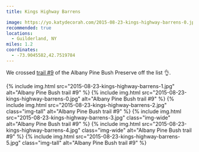 ```yaml
---
title: Kings Highway Barrens

image: https://yo.katydecorah.com/2015-08-23-kings-highway-barrens-0.jpg
recommended: true
locations:
  - Guilderland, NY
miles: 1.2
coordinates:
  - -73.9045582,42.7519784
---
```


We crossed [trail #9](http://www.albanypinebush.org/recreation-center/trails-maps-and-conditions) of the Albany Pine Bush Preserve off the list :ok_hand:.

<div class="photos">
{% include img.html src="2015-08-23-kings-highway-barrens-1.jpg" alt="Albany Pine Bush trail #9" %}
{% include img.html src="2015-08-23-kings-highway-barrens-0.jpg" alt="Albany Pine Bush trail #9" %}
{% include img.html src="2015-08-23-kings-highway-barrens-2.jpg" class="img-tall" alt="Albany Pine Bush trail #9" %}
{% include img.html src="2015-08-23-kings-highway-barrens-3.jpg" class="img-wide" alt="Albany Pine Bush trail #9" %}
{% include img.html src="2015-08-23-kings-highway-barrens-4.jpg" class="img-wide" alt="Albany Pine Bush trail #9" %}
{% include img.html src="2015-08-23-kings-highway-barrens-5.jpg" class="img-tall" alt="Albany Pine Bush trail #9" %}
</div>
